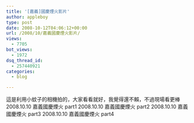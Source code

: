 ```yaml
---
title: '[嘉義]國慶煙火影片'
author: appleboy
type: post
date: 2008-10-12T04:06:12+00:00
url: /2008/10/嘉義國慶煙火影片/
views:
  - 7705
bot_views:
  - 1972
dsq_thread_id:
  - 257440921
categories:
  - blog

---
```

這是利用小蚊子的相機拍的，大家看看就好，我覺得還不賴，不過現場看更棒 2008.10.10 嘉義國慶煙火 part1 2008.10.10 嘉義國慶煙火 part2 <!--more--> 2008.10.10 嘉義國慶煙火 part3 2008.10.10 嘉義國慶煙火 part4